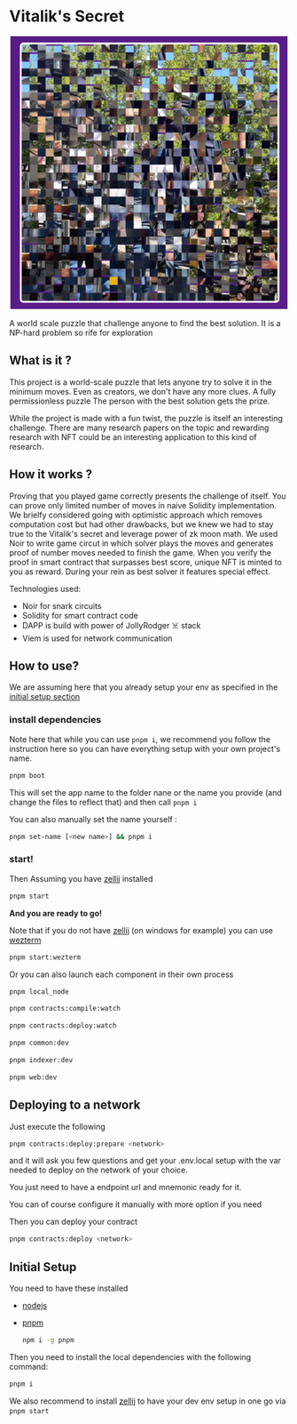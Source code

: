 # Vitalik's Secret

<p align="center">
  <a href="https://vitalik-secret.vercel.app">
    <img src="docs/public/screenshot32x32.png" alt="Vitalik's Secret Logo" width="500">
  </a>
</p>

A world scale puzzle that challenge anyone to find the best solution. It is a NP-hard problem so rife for exploration

## What is it ?

This project is a world-scale puzzle that lets anyone try to solve it in the minimum moves. Even as creators, we don't have any more clues. A fully permissionless puzzle
The person with the best solution gets the prize.

While the project is made with a fun twist, the puzzle is itself an interesting challenge. There are many research papers on the topic and rewarding research with NFT could be an interesting application to this kind of research.

## How it works ?

Proving that you played game correctly presents the challenge of itself. You can prove only limited number of moves in naive Solidity implementation.
We brielfy considered going with optimistic approach which removes computation cost but had other drawbacks, but we knew we had to stay true to the Vitalik's secret and leverage power of zk moon math.
We used Noir to write game circut in which solver plays the moves and generates proof of number moves needed to finish the game.
When you verify the proof in smart contract that surpasses best score, unique NFT is minted to you as reward.
During your rein as best solver it features special effect.

Technologies used:

- Noir for snark circuits
- Solidity for smart contract code
- DAPP is build with power of JollyRodger ☠️ stack
- Viem is used for network communication

## How to use?

We are assuming here that you already setup your env as specified in the [initial setup section](#initial-setup)

### install dependencies

Note here that while you can use `pnpm i`, we recommend you follow the instruction here so you can have everything setup with your own project's name.

```bash
pnpm boot
```

This will set the app name to the folder nane or the name you provide (and change the files to reflect that) and then call `pnpm i`

You can also manually set the name yourself :

```bash
pnpm set-name [<new name>] && pnpm i
```

### start!

Then Assuming you have [zellij](https://zellij.dev/) installed

```bash
pnpm start
```

**And you are ready to go!**

Note that if you do not have [zellij](https://zellij.dev/) (on windows for example) you can use [wezterm](https://wezfurlong.org/wezterm/index.html)

```bash
pnpm start:wezterm
```

Or you can also launch each component in their own process

```bash
pnpm local_node
```

```bash
pnpm contracts:compile:watch
```

```bash
pnpm contracts:deploy:watch
```

```bash
pnpm common:dev
```

```bash
pnpm indexer:dev
```

```bash
pnpm web:dev
```

## Deploying to a network

Just execute the following

```bash
pnpm contracts:deploy:prepare <network>
```

and it will ask you few questions and get your .env.local setup with the var needed to deploy on the network of your choice.

You just need to have a endpoint url and mnemonic ready for it.

You can of course configure it manually with more option if you need

Then you can deploy your contract

```bash
pnpm contracts:deploy <network>
```

## Initial Setup

You need to have these installed

- [nodejs](https://nodejs.org/en)

- [pnpm](https://pnpm.io/)

  ```bash
  npm i -g pnpm
  ```

Then you need to install the local dependencies with the following command:

```bash
pnpm i
```

We also recommend to install [zellij](https://zellij.dev/) to have your dev env setup in one go via `pnpm start`

